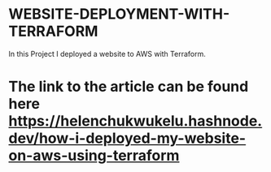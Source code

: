 # WEBSITE-DEPLOYMENT-WITH-TERRAFORM

In this Project I deployed a website to AWS with Terraform.

# The link to the article can be found here https://helenchukwukelu.hashnode.dev/how-i-deployed-my-website-on-aws-using-terraform

